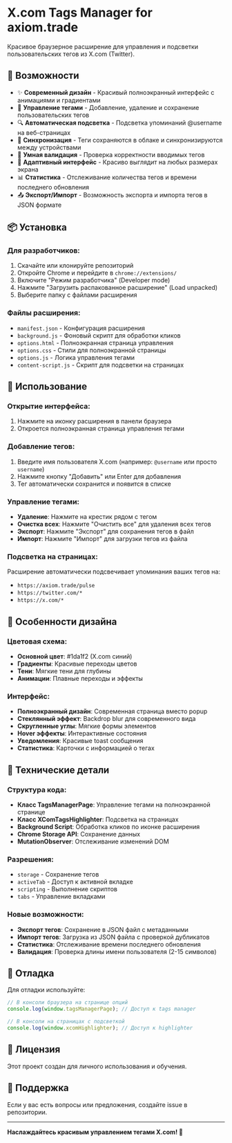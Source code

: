 # X.com Tags Manager for axiom.trade

Красивое браузерное расширение для управления и подсветки пользовательских тегов из X.com (Twitter).

## 🚀 Возможности

- ✨ **Современный дизайн** - Красивый полноэкранный интерфейс с анимациями и градиентами
- 📝 **Управление тегами** - Добавление, удаление и сохранение пользовательских тегов
- 🔍 **Автоматическая подсветка** - Подсветка упоминаний @username на веб-страницах
- 💾 **Синхронизация** - Теги сохраняются в облаке и синхронизируются между устройствами
- 🎯 **Умная валидация** - Проверка корректности вводимых тегов
- 📱 **Адаптивный интерфейс** - Красиво выглядит на любых размерах экрана
- 📊 **Статистика** - Отслеживание количества тегов и времени последнего обновления
- 📤 **Экспорт/Импорт** - Возможность экспорта и импорта тегов в JSON формате

## 📦 Установка

### Для разработчиков:
1. Скачайте или клонируйте репозиторий
2. Откройте Chrome и перейдите в `chrome://extensions/`
3. Включите "Режим разработчика" (Developer mode)
4. Нажмите "Загрузить распакованное расширение" (Load unpacked)
5. Выберите папку с файлами расширения

### Файлы расширения:
- `manifest.json` - Конфигурация расширения
- `background.js` - Фоновый скрипт для обработки кликов
- `options.html` - Полноэкранная страница управления
- `options.css` - Стили для полноэкранной страницы
- `options.js` - Логика управления тегами
- `content-script.js` - Скрипт для подсветки на страницах

## 🎨 Использование

### Открытие интерфейса:
1. Нажмите на иконку расширения в панели браузера
2. Откроется полноэкранная страница управления тегами

### Добавление тегов:
1. Введите имя пользователя X.com (например: `@username` или просто `username`)
2. Нажмите кнопку "Добавить" или Enter для добавления
3. Тег автоматически сохранится и появится в списке

### Управление тегами:
- **Удаление**: Нажмите на крестик рядом с тегом
- **Очистка всех**: Нажмите "Очистить все" для удаления всех тегов
- **Экспорт**: Нажмите "Экспорт" для сохранения тегов в файл
- **Импорт**: Нажмите "Импорт" для загрузки тегов из файла

### Подсветка на страницах:
Расширение автоматически подсвечивает упоминания ваших тегов на:
- `https://axiom.trade/pulse`
- `https://twitter.com/*`
- `https://x.com/*`

## 🎯 Особенности дизайна

### Цветовая схема:
- **Основной цвет**: #1da1f2 (X.com синий)
- **Градиенты**: Красивые переходы цветов
- **Тени**: Мягкие тени для глубины
- **Анимации**: Плавные переходы и эффекты

### Интерфейс:
- **Полноэкранный дизайн**: Современная страница вместо popup
- **Стеклянный эффект**: Backdrop blur для современного вида
- **Скругленные углы**: Мягкие формы элементов
- **Hover эффекты**: Интерактивные состояния
- **Уведомления**: Красивые toast сообщения
- **Статистика**: Карточки с информацией о тегах

## 🔧 Технические детали

### Структура кода:
- **Класс TagsManagerPage**: Управление тегами на полноэкранной странице
- **Класс XComTagsHighlighter**: Подсветка на страницах
- **Background Script**: Обработка кликов по иконке расширения
- **Chrome Storage API**: Сохранение данных
- **MutationObserver**: Отслеживание изменений DOM

### Разрешения:
- `storage` - Сохранение тегов
- `activeTab` - Доступ к активной вкладке
- `scripting` - Выполнение скриптов
- `tabs` - Управление вкладками

### Новые возможности:
- **Экспорт тегов**: Сохранение в JSON файл с метаданными
- **Импорт тегов**: Загрузка из JSON файла с проверкой дубликатов
- **Статистика**: Отслеживание времени последнего обновления
- **Валидация**: Проверка длины имени пользователя (2-15 символов)

## 🐛 Отладка

Для отладки используйте:
```javascript
// В консоли браузера на странице опций
console.log(window.tagsManagerPage); // Доступ к tags manager

// В консоли на страницах с подсветкой
console.log(window.xcomHighlighter); // Доступ к highlighter
```

## 📝 Лицензия

Этот проект создан для личного использования и обучения.

## 🤝 Поддержка

Если у вас есть вопросы или предложения, создайте issue в репозитории.

---

**Наслаждайтесь красивым управлением тегами X.com! 🎉** 
